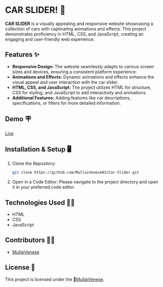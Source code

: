 # **CAR SLIDER!** 🚗

**CAR SLIDER** is a visually appealing and responsive website showcasing a collection of cars with captivating animations and effects. This project demonstrates proficiency in HTML, CSS, and JavaScript, creating an engaging and user-friendly web experience.

## Features ✨

- **Responsive Design:** The website seamlessly adapts to various screen sizes and devices, ensuring a consistent platform experience.
- **Animations and Effects:** Dynamic animations and effects enhance the visual appeal and user interaction with the car slider.
- **HTML, CSS, and JavaScript:** The project utilizes HTML for structure, CSS for styling, and JavaScript to add interactivity and animations.
- **Additional Features:** Adding features like car descriptions, specifications, or filters for more detailed information.

## Demo 🪧

[Live](https://mullaivenese03.github.io/Car-Slider/)

## Installation & Setup 🖥️

1. Clone the Repository:

   ```bash
   git clone https://github.com/MullaiVenese03/Car-Slider.git
   ```
   
2. Open in a Code Editor:
   Please navigate to the project directory and open it in your preferred code editor.

## Technologies Used 🧑‍💻

- HTML
- CSS
- JavaScript

## Contributors 🙍‍♂️

- [MullaiVenese](https://github.com/MullaiVenese03/)

## License 🪪

This project is licensed under the 🤍[MullaiVenese](https://github.com/MullaiVenese03/).
